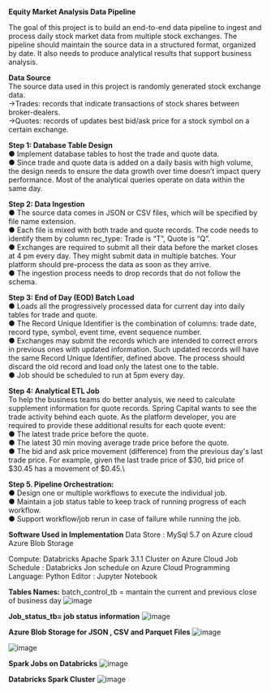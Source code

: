 
**Equity Market Analysis Data Pipeline**

The goal of this project is to build an end-to-end data pipeline to ingest and process daily stock
market data from multiple stock exchanges. The pipeline should maintain the source data in a
structured format, organized by date. It also needs to produce analytical results that support
business analysis.

**Data Source**\
The source data used in this project is randomly generated stock exchange data.\
->Trades: records that indicate transactions of stock shares between broker-dealers.\
->Quotes: records of updates best bid/ask price for a stock symbol on a certain exchange.




**Step 1: Database Table Design**\
● Implement database tables to host the trade and quote data.\
● Since trade and quote data is added on a daily basis with high volume, the design needs
to ensure the data growth over time doesn’t impact query performance. Most of the
analytical queries operate on data within the same day.

**Step 2: Data Ingestion**\
● The source data comes in JSON or CSV files, which will be specified by file name
extension.\
● Each file is mixed with both trade and quote records. The code needs to identify them by
column rec_type: Trade is “T”, Quote is “Q”.\
● Exchanges are required to submit all their data before the market closes at 4 pm every
day. They might submit data in multiple batches. Your platform should pre-process the
data as soon as they arrive.\
● The ingestion process needs to drop records that do not follow the schema.

**Step 3: End of Day (EOD) Batch Load**\
● Loads all the progressively processed data for current day into daily tables for trade and
quote.\
● The Record Unique Identifier is the combination of columns: trade date, record type,
symbol, event time, event sequence number.\
● Exchanges may submit the records which are intended to correct errors in previous ones
with updated information. Such updated records will have the same Record Unique
Identifier, defined above. The process should discard the old record and load only the
latest one to the table.\
● Job should be scheduled to run at 5pm every day.

**Step 4: Analytical ETL Job**\
To help the business teams do better analysis, we need to calculate supplement information for
quote records. Spring Capital wants to see the trade activity behind each quote. As the platform
developer, you are required to provide these additional results for each quote event:\
● The latest trade price before the quote.\
● The latest 30 min moving average trade price before the quote.\
● The bid and ask price movement (difference) from the previous day's last trade price.
For example, given the last trade price of $30, bid price of $30.45 has a movement of
$0.45.\

**Step 5. Pipeline Orchestration:**\
● Design one or multiple workflows to execute the individual job.\
● Maintain a job status table to keep track of running progress of each workflow.\
● Support workflow/job rerun in case of failure while running the job.

**Software Used in Implementation**
Data Store :
MySql 5.7 on Azure cloud  
Azure Blob Storage

Compute: Databricks Apache Spark 3.1.1 Cluster on Azure Cloud
Job Schedule : Databricks Jon schedule on Azure Cloud
Programming Language: Python
Editor : Jupyter Notebook

**Tables Names:**
batch_control_tb = mantain the current and previous close of business day
![image](https://user-images.githubusercontent.com/75573079/127578491-7cbb41a4-ccfc-4c27-b887-253ec1d6c4a8.png)

**Job_status_tb= job status information**
![image](https://user-images.githubusercontent.com/75573079/127578783-f4d656ba-1b94-4115-82a5-11a317d67425.png)

**Azure Blob Storage for JSON , CSV and Parquet Files**
![image](https://user-images.githubusercontent.com/75573079/127578896-21de523e-0b93-4a60-bfd0-094adc51b4ef.png)

![image](https://user-images.githubusercontent.com/75573079/127578847-f87174f1-2108-41a9-b925-df4d4b62ec11.png)

**Spark Jobs on Databricks**
![image](https://user-images.githubusercontent.com/75573079/127578983-7308d1b4-e3cf-4f6f-9e8a-0efbb3fcb869.png)


**Databricks Spark Cluster**
![image](https://user-images.githubusercontent.com/75573079/127579030-e166846b-dd36-4a12-8df7-61de24e5fc88.png)




  




